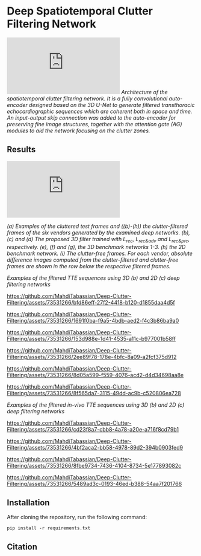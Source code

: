 # Deep Spatiotemporal Clutter Filtering Network
![Unet.pdf](https://github.com/mtab2020/Deep_Clutter_Filtering/files/10893047/Unet.pdf)
*Architecture of the spatiotemporal clutter filtering network. It is a fully convolutional auto-encoder designed based on the 3D U-Net to generate filtered transthoracic echocardiographic sequences which are coherent both in space and time. An input-output skip connection was added to the auto-encoder for preserving fine image structures, together with the attention gate (AG) modules to aid the network focusing on the clutter zones.*

## Results
![Filtered_eg.pdf](https://github.com/mtab2020/Deep_Clutter_Filtering/files/10893053/Filtered_eg.pdf)

*(a) Examples of the cluttered test frames and ((b)-(h)) the clutter-filtered frames of the six vendors generated by the examined deep networks. (b), (c) and (d) The proposed 3D filter trained with $L_{rec}$, $L_{rec\&adv}$ and $L_{rec\&prc}$, respectively. (e), (f) and (g), the 3D benchmark networks 1-3. (h) the 2D benchmark network. (i) The clutter-free frames. For each vendor, absolute difference images computed from the clutter-filtered and clutter-free frames are shown in the row below the respective filtered frames.*

*Examples of the filtered TTE sequences using 3D (b) and 2D (c) deep filtering networks*  

https://github.com/MahdiTabassian/Deep-Clutter-Filtering/assets/73531266/bfd86eff-27f2-4418-b120-d1855daa4d5f

https://github.com/MahdiTabassian/Deep-Clutter-Filtering/assets/73531266/1691f0ba-f9a5-4bdb-aed2-f4c3b86ba9a0

https://github.com/MahdiTabassian/Deep-Clutter-Filtering/assets/73531266/153d988e-1d41-4535-a11c-b977001b58ff

https://github.com/MahdiTabassian/Deep-Clutter-Filtering/assets/73531266/2ee89f78-178e-4bfc-8a09-a2fcf375d912

https://github.com/MahdiTabassian/Deep-Clutter-Filtering/assets/73531266/8d05a599-f559-4076-acd2-d4d34698aa8e

https://github.com/MahdiTabassian/Deep-Clutter-Filtering/assets/73531266/8f565da7-3115-49dd-ac9b-c520806ea728

*Examples of the filtered in-vivo TTE sequences using 3D (b) and 2D (c) deep filtering networks*

https://github.com/MahdiTabassian/Deep-Clutter-Filtering/assets/73531266/cd23f8a7-cbb8-4a78-a20e-a716f8cd79b1

https://github.com/MahdiTabassian/Deep-Clutter-Filtering/assets/73531266/4bf2aca2-bb58-4978-89d2-394b0903fed9

https://github.com/MahdiTabassian/Deep-Clutter-Filtering/assets/73531266/8fbe9734-7436-4104-8734-5e177893082c

https://github.com/MahdiTabassian/Deep-Clutter-Filtering/assets/73531266/5489ad3c-0193-46ed-b388-54aa7f201766

## Installation

After cloning the repository, run the following command:
```
pip install -r requirements.txt
```
## Citation
